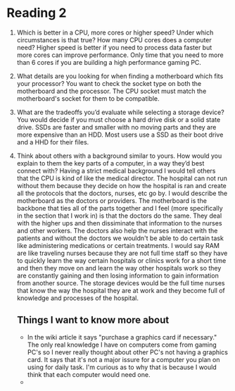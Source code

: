 # Reading 2 
1. Which is better in a CPU, more cores or higher speed? Under which circumstances is that true? How many CPU cores does a computer need?
    Higher speed is better if you need to process data faster but more cores can improve performance. Only time that you need to more than 6 cores if you are building a high performance gaming PC.
2. What details are you looking for when finding a motherboard which fits your processor?
    You want to check the socket type on both the motherboard and the processor. The CPU socket must match the motherboard's socket for them to be compatible.
3. What are the tradeoffs you’d evaluate while selecting a storage device?
    You would decide if you must choose a hard drive disk or a solid state drive. SSDs are faster and smaller with no moving parts and they are more expensive than an HDD. Most users use a SSD as their boot drive and a HHD for their files. 
4. Think about others with a background similar to yours. How would you explain to them the key parts of a computer, in a way they’d best connect with?
     Having a strict medical background I would tell others that the CPU is kind of like the medical director. The hospital can not run without them because they decide on how the hospital is ran and create all the protocols that the doctors, nurses, etc go by. I would describe the motherboard as the doctors or providers. The motherboard is the backbone that ties all of the parts together and I feel (more specifically in the section that I work in) is that the doctors do the same. They deal with the higher ups and then dissiminate that information to the nurses and other workers. The doctors also help the nurses interact with the patients and without the doctors we wouldn't be able to do certain task like administering medications or certain treatments. I would say RAM are like traveling nurses because they are not full time staff so they have to quickly learn the way certain hospitals or clinics work for a short time and then they move on and learn the way other hospitals work so they are constantly gaining and then losing information to gain information from another source. The storage devices would be the full time nurses that know the way the hospital they are at work and they become full of knowledge and processes of the hospital.

   ## Things I want to know more about

   - In the wiki article it says "purchase a graphics card if necessary." The only real knowledge I have on computers come from gaming PC's so I never really thought about other PC's not having a graphics card. It says that it's not a major issure for a computer you plan on using for daily task. I'm curious as to why that is because I would think that each computer would need one. 
   - 
